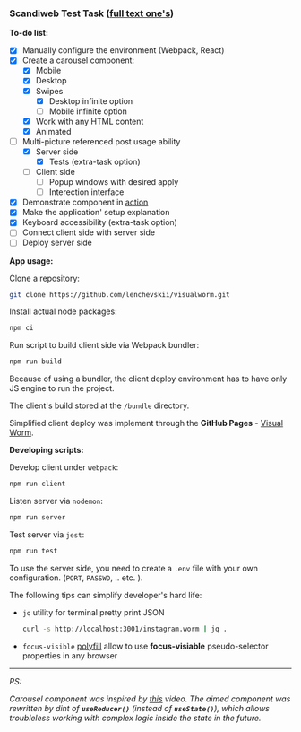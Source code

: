### Scandiweb Test Task (**[full text one's](https://github.com/lenchevskii/visualworm/blob/main/TASK.md)**)

  **To-do list:**

- [x] Manually configure the environment (Webpack, React)
- [x] Create a carousel component:
  - [x] Mobile
  - [x] Desktop
  - [x] Swipes
    - [x] Desktop infinite option
    - [ ] Mobile infinite option
  - [x] Work with any HTML content
  - [x] Animated
- [ ] Multi-picture referenced post usage ability
  - [x] Server side
    - [x] Tests (extra-task option)
  - [ ] Client side
    - [ ] Popup windows with desired apply
    - [ ] Interection interface
- [x] Demonstrate component in [action](https://lenchevskii.github.io/visualworm/)
- [x] Make the application' setup explanation
- [x] Keyboard accessibility (extra-task option)
- [ ] Connect client side with server side
- [ ] Deploy server side

**App usage:**

Clone a repository:

  ```bash
  git clone https://github.com/lenchevskii/visualworm.git
  ```

Install actual node packages:

  ```bash
  npm ci
  ```

Run script to build client side via Webpack bundler:

  ```bash
  npm run build
  ```

Because of using a bundler, the client deploy environment has to have only JS engine to run the project.

The client's build stored at the `/bundle` directory.

Simplified client deploy was implement through the **GitHub Pages** - [Visual Worm](https://lenchevskii.github.io/visualworm/).


**Developing scripts:**

Develop client under `webpack`:

  ```bash
  npm run client
  ```

Listen server via `nodemon`:

  ```bash
  npm run server
  ```

Test server via `jest`:

  ```bash
  npm run test
  ```

To use the server side, you need to create a `.env` file with your own configuration. (`PORT`, `PASSWD`, .. etc. ).

The following tips can simplify developer's hard life:

- `jq` utility for terminal pretty print JSON

  ```bash
  curl -s http://localhost:3001/instagram.worm | jq .
  ```

- `focus-visible` [polyfill](https://github.com/WICG/focus-visible) allow to use **focus-visiable** pseudo-selector properties in any browser

---

*PS:*

*Carousel component was inspired by [this](https://www.youtube.com/watch?v=Tdpq-9XYoNM) video. The aimed component was rewritten by dint of **`useReducer()`** (instead of **`useState()`**), which allows troubleless working with complex logic inside the state in the future.*
